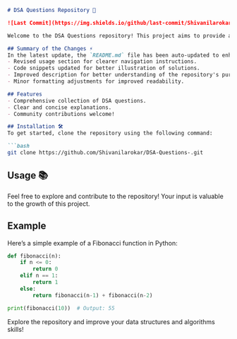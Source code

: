 ```markdown
# DSA Questions Repository 🚀

![Last Commit](https://img.shields.io/github/last-commit/Shivanilarokar/DSA-Questions-) ![Contributors](https://img.shields.io/github/contributors/Shivanilarokar/DSA-Questions-)

Welcome to the DSA Questions repository! This project aims to provide a comprehensive collection of data structures and algorithms questions to help enhance your coding skills.

## Summary of the Changes ⚡
In the latest update, the `README.md` file has been auto-updated to enhance clarity and usability:
- Revised usage section for clearer navigation instructions.
- Code snippets updated for better illustration of solutions.
- Improved description for better understanding of the repository's purpose.
- Minor formatting adjustments for improved readability.

## Features
- Comprehensive collection of DSA questions.
- Clear and concise explanations.
- Community contributions welcome!

## Installation 🛠️
To get started, clone the repository using the following command:

```bash
git clone https://github.com/Shivanilarokar/DSA-Questions-.git
```

## Usage 📚
Feel free to explore and contribute to the repository! Your input is valuable to the growth of this project.

## Example
Here’s a simple example of a Fibonacci function in Python:

```python
def fibonacci(n):
    if n <= 0:
        return 0
    elif n == 1:
        return 1
    else:
        return fibonacci(n-1) + fibonacci(n-2)

print(fibonacci(10))  # Output: 55
```

Explore the repository and improve your data structures and algorithms skills!
```